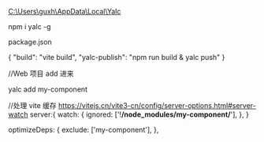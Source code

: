 [C:\Users\guxh\AppData\Local\Yalc](https://www.bilibili.com/video/BV1gD4y157cL/?spm_id_from=333.1391.0.0&vd_source=06e03e457b155f3649ca17a325fd3f3a)

npm i yalc -g

package.json

{
"build": "vite build",
"yalc-publish": "npm run build & yalc push"
}

//Web 项目 add 进来

yalc add my-component

//处理 vite 缓存
https://vitejs.cn/vite3-cn/config/server-options.html#server-watch
server:{
watch: {
ignored: ['!**/node_modules/my-component/**'],
},
}

optimizeDeps: {
exclude: ['my-component'],
},
